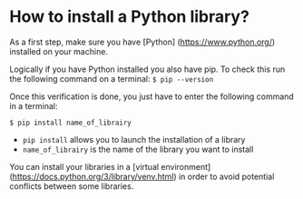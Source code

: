 # How to install a Python library?

As a first step, make sure you have [Python] (https://www.python.org/) installed on your machine.

Logically if you have Python installed you also have pip. To check this run the following command on a terminal:
``$ pip --version``

Once this verification is done, you just have to enter the following command in a terminal:

``$ pip install name_of_librairy``

- ``pip install`` allows you to launch the installation of a library
- ``name_of_librairy`` is the name of the library you want to install

You can install your libraries in a [virtual environment] (https://docs.python.org/3/library/venv.html) in order to avoid potential conflicts between some libraries.